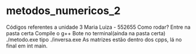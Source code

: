 # metodos_numericos_2
Códigos referentes a unidade 3
Maria Luiza - 552655
Como rodar?
Entre na pasta certa
Compile o g++
Bote no terminal(ainda na pasta certa) ./metodo.exe
tipo ./inversa.exe
As matrizes estão dentro dos cpps, lá no final em int main.